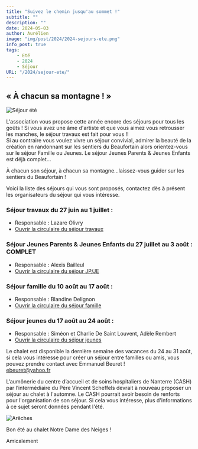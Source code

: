 ```yaml
---
title: "Suivez le chemin jusqu'au sommet !"
subtitle: ""
description: ""
date: 2024-05-03
author: Aurélien
image: "img/post/2024/2024-sejours-ete.png"
info_post: true
tags:
    - Eté
    - 2024
    - Séjour
URL: "/2024/sejour-ete/"
---
```



## « À chacun sa montagne ! »


![Séjour été](/img/post/2024/line.png) 

L'association vous propose cette année encore des séjours pour tous les goûts ! Si vous avez une âme d'artiste et que vous aimez vous retrousser les manches, le séjour travaux est fait pour vous !!\
Si au contraire vous voulez vivre un séjour convivial, admirer la beauté de la création en randonnant sur les sentiers du Beaufortain alors orientez-vous sur le séjour Famille ou Jeunes. Le séjour Jeunes Parents & Jeunes Enfants est déjà complet...

À chacun son séjour, à chacun sa montagne...laissez-vous guider sur les sentiers du Beaufortain !

Voici la liste des séjours qui vous sont proposés, contactez dès à présent les organisateurs du séjour qui vous intéresse.


### **Séjour travaux du 27 juin au 1 juillet :**
* Responsable : Lazare Olivry
* <a href="/downloads/2024/presentation_sejour_travaux_2024.pdf" target="_blank">Ouvrir la circulaire du séjour travaux</a>


### **Séjour Jeunes Parents & Jeunes Enfants du 27 juillet au 3 août : COMPLET**
* Responsable : Alexis Bailleul
* <a href="/downloads/2024/areches 2024 JP-JE.pdf" target="_blank">Ouvrir la circulaire du séjour JP/JE</a>

### **Séjour famille du 10 août au 17 août :**
* Responsable : Blandine Delignon
* <a href="/downloads/2024/Areches 2024.pdf" target="_blank">Ouvrir la circulaire du séjour famille</a>


### **Séjour jeunes du 17 août au 24 août :**
* Responsable : Siméon et Charlie De Saint Louvent, Adèle Rembert
* <a href="/downloads/2024/presentation 2024 sejour-2.pdf" target="_blank">Ouvrir la circulaire du séjour jeunes</a>


Le chalet est disponible la dernière semaine des vacances du 24 au 31 août, si cela vous intéresse pour créer un séjour entre familles ou amis, vous pouvez prendre contact avec Emmanuel Beuret !\
ebeuret@yahoo.fr 

L’aumônerie du centre d’accueil et de soins hospitaliers de Nanterre (CASH) par l’intermédiaire du Père Vincent Scheffels devrait à nouveau proposer un séjour au chalet à l'automne. Le CASH pourrait avoir besoin de renforts pour l'organisation de son séjour. Si cela vous intéresse, plus d'informations à ce sujet seront données pendant l'été.


![Arêches](/img/post/2024/2024-sejours-ete_1.png) 

Bon été au chalet Notre Dame des Neiges !

Amicalement
